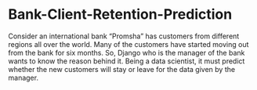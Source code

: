 # Bank-Client-Retention-Prediction
Consider an international bank “Promsha” has customers from different regions all over the world. Many of the customers have started moving out from the bank for six months. So, Django who is the manager of the bank wants to know the reason behind it. Being a data scientist, it must predict whether the new customers will stay or leave for the data given by the manager.
